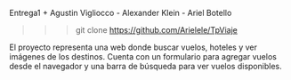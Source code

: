 Entrega1 + Agustin Vigliocco - Alexander Klein - Ariel Botello

>>> git clone https://github.com/Arielele/TpViaje

El proyecto representa una web donde buscar vuelos, hoteles y ver imágenes de los destinos. Cuenta con un formulario para agregar vuelos desde el navegador y una barra 
de búsqueda para ver vuelos disponibles.

